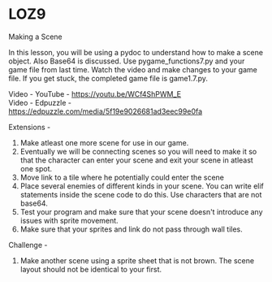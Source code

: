 # LOZ9
Making a Scene

In this lesson, you will be using a pydoc to understand how to make a scene object.  Also Base64 is discussed.  Use pygame_functions7.py and your game file from last time.  Watch the video and make changes to your game file.  If you get stuck, the completed game file is game1.7.py.

Video - YouTube -  https://youtu.be/WCf4ShPWM_E  
Video - Edpuzzle -  https://edpuzzle.com/media/5f19e9026681ad3eec99e0fa  

Extensions -  
1. Make atleast one more scene for use in our game.
2. Eventually we will be connecting scenes so you will need to make it so that the character can enter your scene and exit your scene in atleast one spot.
3. Move link to a tile where he potentially could enter the scene
4. Place several enemies of different kinds in your scene.  You can write elif statements inside the scene code to do this.  Use characters that are not base64.
5. Test your program and make sure that your scene doesn't introduce any issues with sprite movement.
6. Make sure that your sprites and link do not pass through wall tiles.

Challenge -  
1. Make another scene using a sprite sheet that is not brown.  The scene layout should not be identical to your first.
